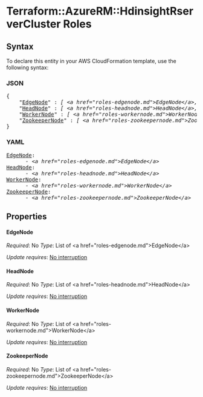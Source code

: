 # Terraform::AzureRM::HdinsightRserverCluster Roles

## Syntax

To declare this entity in your AWS CloudFormation template, use the following syntax:

### JSON

<pre>
{
    "<a href="#edgenode" title="EdgeNode">EdgeNode</a>" : <i>[ &lt;a href=&#34;roles-edgenode.md&#34;&gt;EdgeNode&lt;/a&gt;, ... ]</i>,
    "<a href="#headnode" title="HeadNode">HeadNode</a>" : <i>[ &lt;a href=&#34;roles-headnode.md&#34;&gt;HeadNode&lt;/a&gt;, ... ]</i>,
    "<a href="#workernode" title="WorkerNode">WorkerNode</a>" : <i>[ &lt;a href=&#34;roles-workernode.md&#34;&gt;WorkerNode&lt;/a&gt;, ... ]</i>,
    "<a href="#zookeepernode" title="ZookeeperNode">ZookeeperNode</a>" : <i>[ &lt;a href=&#34;roles-zookeepernode.md&#34;&gt;ZookeeperNode&lt;/a&gt;, ... ]</i>
}
</pre>

### YAML

<pre>
<a href="#edgenode" title="EdgeNode">EdgeNode</a>: <i>
      - &lt;a href=&#34;roles-edgenode.md&#34;&gt;EdgeNode&lt;/a&gt;</i>
<a href="#headnode" title="HeadNode">HeadNode</a>: <i>
      - &lt;a href=&#34;roles-headnode.md&#34;&gt;HeadNode&lt;/a&gt;</i>
<a href="#workernode" title="WorkerNode">WorkerNode</a>: <i>
      - &lt;a href=&#34;roles-workernode.md&#34;&gt;WorkerNode&lt;/a&gt;</i>
<a href="#zookeepernode" title="ZookeeperNode">ZookeeperNode</a>: <i>
      - &lt;a href=&#34;roles-zookeepernode.md&#34;&gt;ZookeeperNode&lt;/a&gt;</i>
</pre>

## Properties

#### EdgeNode

_Required_: No
_Type_: List of &lt;a href=&#34;roles-edgenode.md&#34;&gt;EdgeNode&lt;/a&gt;

_Update requires_: [No interruption](https://docs.aws.amazon.com/AWSCloudFormation/latest/UserGuide/using-cfn-updating-stacks-update-behaviors.html#update-no-interrupt)

#### HeadNode

_Required_: No
_Type_: List of &lt;a href=&#34;roles-headnode.md&#34;&gt;HeadNode&lt;/a&gt;

_Update requires_: [No interruption](https://docs.aws.amazon.com/AWSCloudFormation/latest/UserGuide/using-cfn-updating-stacks-update-behaviors.html#update-no-interrupt)

#### WorkerNode

_Required_: No
_Type_: List of &lt;a href=&#34;roles-workernode.md&#34;&gt;WorkerNode&lt;/a&gt;

_Update requires_: [No interruption](https://docs.aws.amazon.com/AWSCloudFormation/latest/UserGuide/using-cfn-updating-stacks-update-behaviors.html#update-no-interrupt)

#### ZookeeperNode

_Required_: No
_Type_: List of &lt;a href=&#34;roles-zookeepernode.md&#34;&gt;ZookeeperNode&lt;/a&gt;

_Update requires_: [No interruption](https://docs.aws.amazon.com/AWSCloudFormation/latest/UserGuide/using-cfn-updating-stacks-update-behaviors.html#update-no-interrupt)

